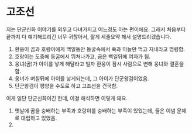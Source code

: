 # 고조선
저는 단군신화 이야기를 외우고 다녀가지고 어느정도 아는 편이에요.
그래서 처음부터 끝까지 다 얘기해드리긴 너무 귀찮아서, 짧게 세줄요약 해서 설명드리겠습니다.

1. 환웅이 곰과 호랑이에게 백일동안 동굴속에서 쑥과 마늘만 먹고 지내라고 명령함.
2. 호랑이는 도중에 동굴에서 뛰쳐나가고, 곰은 백일뒤에 여자가 됨.
3. 웅녀(곰)가 아이를 낳게 해달라고 빌자 환웅이 잠시 사람으로 변해 웅녀와 결혼을 함.
4. 웅녀가 며칠뒤에 아이를 낳게되는데, 그 아이가 단군왕검이었음.
5. 단군왕검이 평양을 수도로 하고 고조선을 건국함.

이게 일단 단군신화이긴 한데, 이걸 해석하면 이렇게 돼요.

1. 옛날에 곰을 숭배하는 부족과 호랑이를 숭배하는 부족이 있었는데, 둘은 이념 문제로 대립하고 있었음.
2. 
